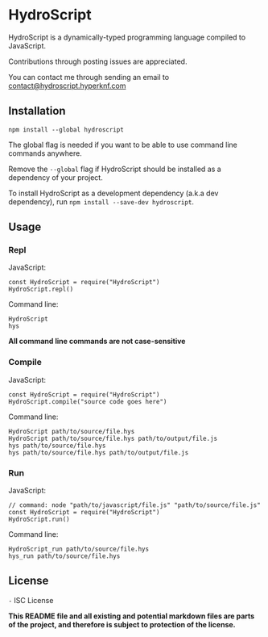 # HydroScript

HydroScript is a dynamically-typed programming language compiled to JavaScript.

Contributions through posting issues are appreciated.

You can contact me through sending an email to contact@hydroscript.hyperknf.com

## Installation

``npm install --global hydroscript``

The global flag is needed if you want to be able to use command line commands anywhere.

Remove the `--global` flag if HydroScript should be installed as a dependency of your project.

To install HydroScript as a development dependency (a.k.a dev dependency), run `npm install --save-dev hydroscript`.

## Usage

### Repl

JavaScript:

```
const HydroScript = require("HydroScript")
HydroScript.repl()
```

Command line:

```
HydroScript
hys
```

**All command line commands are not case-sensitive**

### Compile

JavaScript:

```
const HydroScript = require("HydroScript")
HydroScript.compile("source code goes here")
```

Command line:

```
HydroScript path/to/source/file.hys
HydroScript path/to/source/file.hys path/to/output/file.js
hys path/to/source/file.hys
hys path/to/source/file.hys path/to/output/file.js
```

### Run

JavaScript:

```
// command: node "path/to/javascript/file.js" "path/to/source/file.js"
const HydroScript = require("HydroScript")
HydroScript.run()
```

Command line:

```
HydroScript_run path/to/source/file.hys
hys_run path/to/source/file.hys
```

## License

` - ` ISC License

**This README file and all existing and potential markdown files are parts of the project, and therefore is subject to protection of the license.**